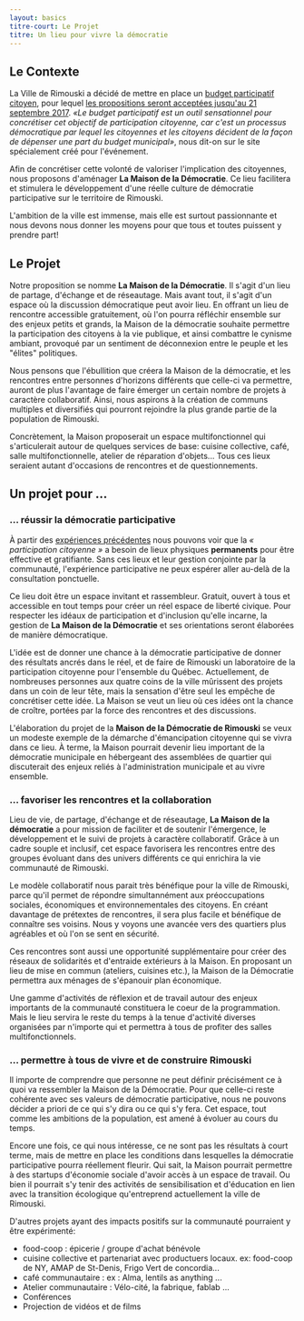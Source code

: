 ```yaml
---
layout: basics
titre-court: Le Projet
titre: Un lieu pour vivre la démocratie
---
```


## Le Contexte

La Ville de Rimouski a décidé de mettre en place un [budget participatif citoyen](https://budgetparticipatif-rimouski.com/), pour lequel [les propositions seront acceptées jusqu'au 21 septembre 2017](https://budgetparticipatif-rimouski.com/inscription). *«Le budget participatif est un outil sensationnel pour concrétiser cet objectif de participation citoyenne, car c'est un processus démocratique par lequel les citoyennes et les citoyens décident de la façon de dépenser une part du budget municipal»*, nous dit-on sur le site spécialement créé pour l'événement.

Afin de concrétiser cette volonté de valoriser l'implication des citoyennes, nous proposons d'aménager **La Maison de la Démocratie**. Ce lieu facilitera et stimulera le développement d'une réelle culture de démocratie participative sur le territoire de Rimouski.

L'ambition de la ville est immense, mais elle est surtout passionnante et nous devons nous donner les moyens pour que tous et toutes puissent y prendre part!


## Le Projet


Notre proposition se nomme **La Maison de la Démocratie**. Il s'agit d'un lieu de partage, d'échange et de réseautage. Mais avant tout, il s'agit d'un espace où la discussion démocratique peut avoir lieu. En offrant un lieu de rencontre accessible gratuitement, où l'on pourra réfléchir ensemble sur des enjeux petits et grands, la Maison de la démocratie souhaite permettre la participation des citoyens à la vie publique, et ainsi combattre le cynisme ambiant, provoqué par un sentiment de déconnexion entre le peuple et les "élites" politiques.

Nous pensons que l'ébullition que créera la Maison de la démocratie, et les rencontres entre personnes d'horizons différents que celle-ci va permettre, auront de plus l'avantage de faire émerger un certain nombre de projets à caractère collaboratif. Ainsi, nous aspirons à la création de communs multiples et diversifiés qui pourront rejoindre la plus grande partie de la population de Rimouski.

Concrètement, la Maison proposerait un espace multifonctionnel qui s'articulerait autour de quelques services de base: cuisine collective, café, salle multifonctionnelle, atelier de réparation d'objets... Tous ces lieux seraient autant d'occasions de rencontres et de questionnements.

## Un projet pour ...

### ... réussir la démocratie participative


À partir des [expériences précédentes]({{page.baseurl}}documentation.html) nous pouvons voir que la *« participation citoyenne »* a besoin de lieux physiques **permanents** pour être effective et gratifiante. Sans ces lieux et leur gestion conjointe par la communauté, l'expérience participative ne peux espérer aller au-delà de la consultation ponctuelle.

Ce lieu doit être un espace invitant et rassembleur. Gratuit, ouvert à tous et accessible en tout temps pour créer un réel espace de liberté civique. Pour respecter les idéaux de participation et d'inclusion qu'elle incarne, la gestion de **La Maison de la Démocratie** et ses orientations seront élaborées de manière démocratique.

L'idée est de donner une chance à la démocratie participative de donner des résultats ancrés dans le réel, et de faire de Rimouski un laboratoire de la participation citoyenne pour l'ensemble du Québec. Actuellement, de nombreuses personnes aux quatre coins de la ville mûrissent des projets dans un coin de leur tête, mais la sensation d'être seul les empêche de concrétiser cette idée. La Maison se veut un lieu où ces idées ont la chance de croître, portées par la force des rencontres et des discussions.

L'élaboration du projet de la **Maison de la Démocratie de Rimouski** se veux un modeste exemple de la démarche d'émancipation citoyenne qui se vivra dans ce lieu. À terme, la Maison pourrait devenir lieu important de la démocratie municipale en hébergeant des assemblées de quartier qui discuterait des enjeux reliés à l'administration municipale et au vivre ensemble.

### ... favoriser les rencontres et la collaboration

Lieu de vie, de partage, d'échange et de réseautage, **La Maison de la démocratie** a pour mission de faciliter et de soutenir l'émergence, le développement et le suivi de projets à caractère collaboratif. Grâce à un cadre souple et inclusif, cet espace favorisera les rencontres entre des groupes évoluant dans des univers différents ce qui enrichira la vie communauté de Rimouski.

Le modèle collaboratif nous parait très bénéfique pour la ville de Rimouski, parce qu'il permet de répondre simultannément aux préoccupations sociales, économiques et environnementales des citoyens. En créant davantage de prétextes de rencontres, il sera plus facile et bénéfique de connaître ses voisins. Nous y voyons une avancée vers des quartiers plus agréables et où l'on se sent en sécurité.

Ces rencontres sont aussi une opportunité supplémentaire pour créer des réseaux de solidarités et d'entraide extérieurs à la Maison. En proposant un lieu de mise en commun (ateliers, cuisines etc.), la Maison de la Démocratie permettra aux ménages de s'épanouir plan économique.

Une gamme d'activités de réflexion et de travail autour des enjeux importants de la communauté constituera le coeur de la programmation. Mais le lieu servira le reste du temps à la tenue d'activité diverses organisées par n'importe qui et permettra à tous de profiter des salles multifonctionnels.

### ... permettre à tous de vivre et de construire Rimouski

Il importe de comprendre que personne ne peut définir précisément ce à quoi va ressembler la Maison de la Démocratie. Pour que celle-ci reste cohérente avec ses valeurs de démocratie participative, nous ne pouvons décider a priori de ce qui s'y dira ou ce qui s'y fera. Cet espace, tout comme les ambitions de la population, est amené à évoluer au cours du temps.

Encore une fois, ce qui nous intéresse, ce ne sont pas les résultats à court terme, mais de mettre en place les conditions dans lesquelles la démocratie participative pourra réellement fleurir. Qui sait, la Maison pourrait permettre à des startups d'économie sociale d'avoir accès à un espace de travail. Ou bien il pourrait s'y tenir des activités de sensibilisation et d'éducation en lien avec la transition écologique qu'entreprend actuellement la ville de Rimouski.

D'autres projets ayant des impacts positifs sur la communauté pourraient y être expérimenté:

  - food-coop : épicerie / groupe d'achat bénévole
  - cuisine collective et partenariat avec productuers locaux. ex: food-coop de NY, AMAP de St-Denis, Frigo Vert de concordia...
  - café communautaire : ex : Alma, lentils as anything ...
  - Atelier communautaire : Vélo-cité, la fabrique, fablab ...
  - Conférences
  - Projection de vidéos et de films
